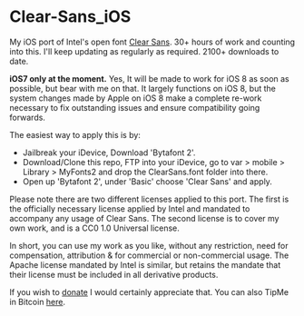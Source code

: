 Clear-Sans_iOS
==============

My iOS port of Intel's open font [Clear Sans](https://01.org/clear-sans). 30+ hours of work and counting into this. I'll keep updating as regularly as required. 2100+ downloads to date.

**iOS7 only at the moment.** Yes, It will be made to work for iOS 8 as soon as possible, but bear with me on that. It largely functions on iOS 8, but the system changes made by Apple on iOS 8 make a complete re-work necessary to fix outstanding issues and ensure compatibility going forwards.

The easiest way to apply this is by:

* Jailbreak your iDevice, Download 'Bytafont 2'.
* Download/Clone this repo, FTP into your iDevice, go to var > mobile > Library > MyFonts2 and drop the ClearSans.font folder into there.
* Open up 'Bytafont 2', under 'Basic' choose 'Clear Sans' and apply.

Please note there are two different licenses applied to this port. The first is the officially necessary license applied by Intel and mandated to accompany any usage of Clear Sans. The second license is to cover my own work, and is a CC0 1.0 Universal license.

In short, you can use my work as you like, without any restriction, need for compensation, attribution & for commercial or non-commercial usage. The Apache license mandated by Intel is similar, but retains the mandate that their license must be included in all derivative products.

If you wish to [donate](https://www.paypal.com/cgi-bin/webscr?cmd=_s-xclick&hosted_button_id=GFTBGC4D59KCU) I would certainly appreciate that. You can also TipMe in Bitcoin [here](http://DomT4.tip.me).
